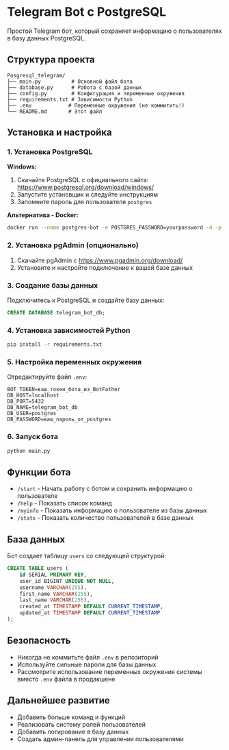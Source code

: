 # Telegram Bot с PostgreSQL

Простой Telegram бот, который сохраняет информацию о пользователях в базу данных PostgreSQL.

## Структура проекта

```
Posgresql_telegram/
├── main.py          # Основной файл бота
├── database.py      # Работа с базой данных
├── config.py        # Конфигурация и переменные окружения
├── requirements.txt # Зависимости Python
├── .env            # Переменные окружения (не коммитить!)
└── README.md       # Этот файл
```

## Установка и настройка

### 1. Установка PostgreSQL

**Windows:**
1. Скачайте PostgreSQL с официального сайта: https://www.postgresql.org/download/windows/
2. Запустите установщик и следуйте инструкциям
3. Запомните пароль для пользователя `postgres`

**Альтернатива - Docker:**
```bash
docker run --name postgres-bot -e POSTGRES_PASSWORD=yourpassword -d -p 5432:5432 postgres
```

### 2. Установка pgAdmin (опционально)

1. Скачайте pgAdmin с https://www.pgadmin.org/download/
2. Установите и настройте подключение к вашей базе данных

### 3. Создание базы данных

Подключитесь к PostgreSQL и создайте базу данных:
```sql
CREATE DATABASE telegram_bot_db;
```

### 4. Установка зависимостей Python

```bash
pip install -r requirements.txt
```

### 5. Настройка переменных окружения

Отредактируйте файл `.env`:
```
BOT_TOKEN=ваш_токен_бота_из_BotFather
DB_HOST=localhost
DB_PORT=5432
DB_NAME=telegram_bot_db
DB_USER=postgres
DB_PASSWORD=ваш_пароль_от_postgres
```

### 6. Запуск бота

```bash
python main.py
```

## Функции бота

- `/start` - Начать работу с ботом и сохранить информацию о пользователе
- `/help` - Показать список команд
- `/myinfo` - Показать информацию о пользователе из базы данных
- `/stats` - Показать количество пользователей в базе данных

## База данных

Бот создает таблицу `users` со следующей структурой:

```sql
CREATE TABLE users (
    id SERIAL PRIMARY KEY,
    user_id BIGINT UNIQUE NOT NULL,
    username VARCHAR(255),
    first_name VARCHAR(255),
    last_name VARCHAR(255),
    created_at TIMESTAMP DEFAULT CURRENT_TIMESTAMP,
    updated_at TIMESTAMP DEFAULT CURRENT_TIMESTAMP
);
```

## Безопасность

- Никогда не коммитьте файл `.env` в репозиторий
- Используйте сильные пароли для базы данных
- Рассмотрите использование переменных окружения системы вместо `.env` файла в продакшене

## Дальнейшее развитие

- Добавить больше команд и функций
- Реализовать систему ролей пользователей
- Добавить логирование в базу данных
- Создать админ-панель для управления пользователями 